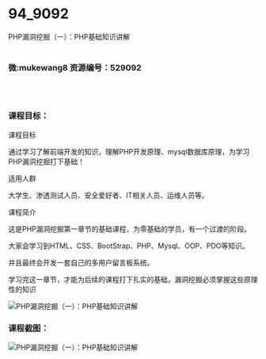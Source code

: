 # 94_9092
PHP漏洞挖掘（一）：PHP基础知识讲解
<br/></br>
<h3>微:mukewang8 资源编号：529092</h3>
<br/></br>
<h3>课程目标：</h3>
<p>课程目标</p>
<p>通过学习了解前端开发的知识，理解<a title="查看与 PHP 相关的文章" target="_blank">PHP</a>开发原理、mysql数据库原理，为学习PHP漏洞挖掘打下基础！</p>
<p>适用人群</p>
<p>大学生、渗透测试人员、安全爱好者、IT相关人员、运维人员等。</p>
<p>课程简介</p>
<p>这是PHP漏洞挖掘第一章节的基础课程，为零基础的学员，有一个过渡的阶段。</p>
<p>大家会学习到HTML、CSS、BootStrap、PHP、Mysql、OOP、PDO等知识。</p>
<p>并且最终会开发一套自己的多用户留言板系统。</p>
<p>学习完这一章节，才能为后续的课程打下扎实的基础，漏洞挖掘必须掌握这些原理性的知识</p>
<p><img src="https://www.ko996.com/wp-content/uploads/img/2019/12/356-300x180.jpg" alt="PHP漏洞挖掘（一）：PHP基础知识讲解"></p>
<h3>课程截图：</h3>
<p><img src="https://www.ko996.com/wp-content/uploads/img/2019/12/11111.jpg" alt="PHP漏洞挖掘（一）：PHP基础知识讲解"></p>

